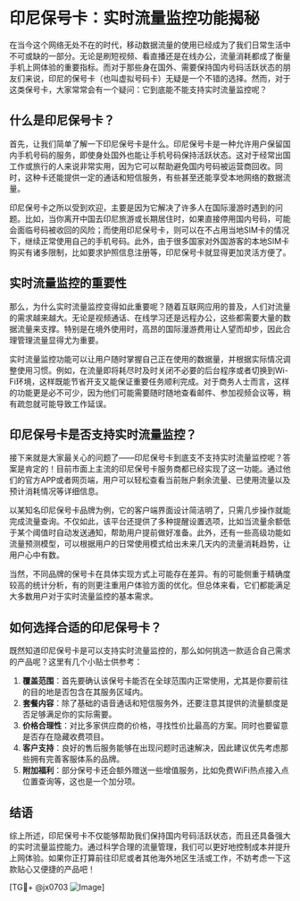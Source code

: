 # 印尼保号卡：实时流量监控功能揭秘

在当今这个网络无处不在的时代，移动数据流量的使用已经成为了我们日常生活中不可或缺的一部分。无论是刷短视频、看直播还是在线办公，流量消耗都成了衡量手机上网体验的重要指标。而对于那些身在国外、需要保持国内号码活跃状态的朋友们来说，印尼的保号卡（也叫虚拟号码卡）无疑是一个不错的选择。然而，对于这类保号卡，大家常常会有一个疑问：它到底能不能支持实时流量监控呢？

## 什么是印尼保号卡？

首先，让我们简单了解一下印尼保号卡是什么。印尼保号卡是一种允许用户保留国内手机号码的服务，即使身处国外也能让手机号码保持活跃状态。这对于经常出国工作或旅行的人来说非常实用，因为它可以帮助避免国内号码被运营商回收。同时，这种卡还能提供一定的通话和短信服务，有些甚至还能享受本地网络的数据流量。

印尼保号卡之所以受到欢迎，主要是因为它解决了许多人在国际漫游时遇到的问题。比如，当你离开中国去印尼旅游或长期居住时，如果直接停用国内号码，可能会面临号码被收回的风险；而使用印尼保号卡，则可以在不占用当地SIM卡的情况下，继续正常使用自己的手机号码。此外，由于很多国家对外国游客的本地SIM卡购买有诸多限制，比如要求护照信息注册等，印尼保号卡就显得更加灵活方便了。

## 实时流量监控的重要性

那么，为什么实时流量监控变得如此重要呢？随着互联网应用的普及，人们对流量的需求越来越大。无论是视频通话、在线学习还是远程办公，这些都需要大量的数据流量来支撑。特别是在境外使用时，高昂的国际漫游费用让人望而却步，因此合理管理流量显得尤为重要。

实时流量监控功能可以让用户随时掌握自己正在使用的数据量，并根据实际情况调整使用习惯。例如，在流量即将耗尽时及时关闭不必要的后台程序或者切换到Wi-Fi环境，这样既能节省开支又能保证重要任务顺利完成。对于商务人士而言，这样的功能更是必不可少，因为他们可能需要随时随地查看邮件、参加视频会议等，稍有疏忽就可能导致工作延误。

## 印尼保号卡是否支持实时流量监控？

接下来就是大家最关心的问题了——印尼保号卡到底支不支持实时流量监控呢？答案是肯定的！目前市面上主流的印尼保号卡服务商都已经实现了这一功能。通过他们的官方APP或者网页端，用户可以轻松查看当前账户剩余流量、已使用流量以及预计消耗情况等详细信息。

以某知名印尼保号卡品牌为例，它的客户端界面设计简洁明了，只需几步操作就能完成流量查询。不仅如此，该平台还提供了多种提醒设置选项，比如当流量余额低于某个阈值时自动发送通知，帮助用户提前做好准备。此外，还有一些高级功能如流量预测模型，可以根据用户的日常使用模式给出未来几天内的流量消耗趋势，让用户心中有数。

当然，不同品牌的保号卡在具体实现方式上可能存在差异。有的可能侧重于精确度较高的统计分析，有的则更注重用户体验方面的优化。但总体来看，它们都能满足大多数用户对于实时流量监控的基本需求。

## 如何选择合适的印尼保号卡？

既然知道印尼保号卡是可以支持实时流量监控的，那么如何挑选一款适合自己需求的产品呢？这里有几个小贴士供参考：

1. **覆盖范围**：首先要确认该保号卡能否在全球范围内正常使用，尤其是你要前往的目的地是否包含在其服务区域内。
2. **套餐内容**：除了基础的语音通话和短信服务外，还要注意其提供的流量额度是否足够满足你的实际需要。
3. **价格合理性**：对比多家供应商的价格，寻找性价比最高的方案。同时也要留意是否存在隐藏收费项目。
4. **客户支持**：良好的售后服务能够在出现问题时迅速解决，因此建议优先考虑那些拥有完善客服体系的品牌。
5. **附加福利**：部分保号卡还会额外赠送一些增值服务，比如免费WiFi热点接入点位置查询等，这也是一个加分项。

## 结语

综上所述，印尼保号卡不仅能够帮助我们保持国内号码活跃状态，而且还具备强大的实时流量监控能力。通过科学合理的流量管理，我们可以更好地控制成本并提升上网体验。如果你正打算前往印尼或者其他海外地区生活或工作，不妨考虑一下这款贴心又便捷的产品吧！

[TG💪+ @jx0703 ![Image](https://github.com/user-attachments/assets/dbca1d08-cadb-493c-b0ec-ad6f7a83f270)]